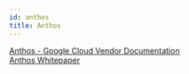 ```yaml
---
id: anthos
title: Anthos
---
```


[Anthos - Google Cloud Vendor Documentation](https://cloud.google.com/anthos)  
[Anthos Whitepaper](https://github.com/gregschullo/tech-documentation/blob/master/docs/infrastructure/cloud/gcp/anthos-whitepaper.pdf)  
